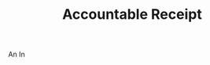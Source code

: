---
title: Accountable Receipt
letter: A
permalink: "/definitions/accountable-receipt.html"
body: An In
published_at: '2018-07-07'
layout: post
---
